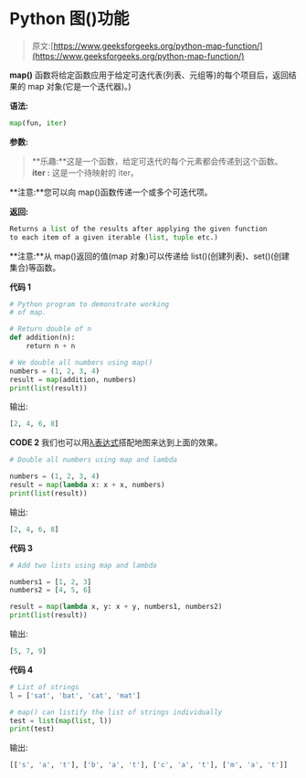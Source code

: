 # Python 图()功能

> 原文:[https://www.geeksforgeeks.org/python-map-function/](https://www.geeksforgeeks.org/python-map-function/)

**map()** 函数将给定函数应用于给定可迭代表(列表、元组等)的每个项目后，返回结果的 map 对象(它是一个迭代器)。)

**语法:**

```py
map(fun, iter)

```

**参数:**

> **乐趣:**这是一个函数，给定可迭代的每个元素都会传递到这个函数。
> **iter :** 这是一个待映射的 iter。

**注意:**您可以向 map()函数传递一个或多个可迭代项。

**返回:**

```py
Returns a list of the results after applying the given function  
to each item of a given iterable (list, tuple etc.) 

```

**注意:**从 map()返回的值(map 对象)可以传递给 list()(创建列表)、set()(创建集合)等函数。

**代码 1**

```py
# Python program to demonstrate working
# of map.

# Return double of n
def addition(n):
    return n + n

# We double all numbers using map()
numbers = (1, 2, 3, 4)
result = map(addition, numbers)
print(list(result))
```

输出:

```py
[2, 4, 6, 8]

```

**CODE 2**
我们也可以用[λ表达式](https://www.geeksforgeeks.org/python-lambda-anonymous-functions-filter-map-reduce/)搭配地图来达到上面的效果。

```py
# Double all numbers using map and lambda

numbers = (1, 2, 3, 4)
result = map(lambda x: x + x, numbers)
print(list(result))
```

输出:

```py
[2, 4, 6, 8]

```

**代码 3**

```py
# Add two lists using map and lambda

numbers1 = [1, 2, 3]
numbers2 = [4, 5, 6]

result = map(lambda x, y: x + y, numbers1, numbers2)
print(list(result))
```

输出:

```py
[5, 7, 9]

```

**代码 4**

```py
# List of strings
l = ['sat', 'bat', 'cat', 'mat']

# map() can listify the list of strings individually
test = list(map(list, l))
print(test)
```

输出:

```py
[['s', 'a', 't'], ['b', 'a', 't'], ['c', 'a', 't'], ['m', 'a', 't']]
```